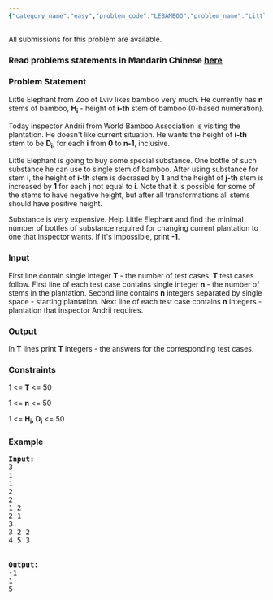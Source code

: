 ```yaml
---
{"category_name":"easy","problem_code":"LEBAMBOO","problem_name":"Little Elephant and Bamboo","languages_supported":{"0":"ADA","1":"ASM","2":"BASH","3":"BF","4":"C","5":"C99 strict","6":"CAML","7":"CLOJ","8":"CLPS","9":"CPP 4.3.2","10":"CPP 4.9.2","11":"CPP14","12":"CS2","13":"D","14":"ERL","15":"FORT","16":"FS","17":"GO","18":"HASK","19":"ICK","20":"ICON","21":"JAVA","22":"JS","23":"LISP clisp","24":"LISP sbcl","25":"LUA","26":"NEM","27":"NICE","28":"NODEJS","29":"PAS fpc","30":"PAS gpc","31":"PERL","32":"PERL6","33":"PHP","34":"PIKE","35":"PRLG","36":"PYTH","37":"PYTH 3.4","38":"RUBY","39":"SCALA","40":"SCM guile","41":"SCM qobi","42":"ST","43":"TCL","44":"TEXT","45":"WSPC"},"max_timelimit":2,"source_sizelimit":50000,"problem_author":"witua","problem_tester":"shangjingbo","date_added":"6-04-2012","tags":{"0":"ad","1":"oct13","2":"simple","3":"witua"},"editorial_url":"http://discuss.codechef.com/problems/LEBAMBOO","time":{"view_start_date":1381743000,"submit_start_date":1381743000,"visible_start_date":1381743000,"end_date":1735669800},"layout":"problem"}
---
```

<span class="solution-visible-txt">All submissions for this problem are available.</span><h3> Read problems statements in Mandarin Chinese <a target="_blank" href="http://www.codechef.com/download/translated/OCT13/mandarin/LEBAMBOO.pdf">here</a></h3>

<h3>Problem Statement</h3>
<p>Little Elephant from Zoo of Lviv likes bamboo very much. He currently has <b>n</b> stems of bamboo, <b>H<sub>i</sub></b> - height of <b>i-th</b> stem of bamboo (0-based numeration). 

</p><p>Today inspector Andrii from World Bamboo Association is visiting the plantation. He doesn't like current situation. He wants the height of <b>i-th</b> stem to be <b>D<sub>i</sub></b>, for each <b>i</b> from <b>0</b> to <b>n-1</b>, inclusive.

</p><p>Little Elephant is going to buy some special substance. One bottle of such substance he can use to single stem of bamboo. After using substance for stem <b>i</b>, the height of <b>i-th</b> stem is decrased by <b>1</b> and the height of <b>j-th</b> stem is increased by <b>1</b> for each <b>j</b> not equal to <b>i</b>. Note that it is possible for some of the stems to have negative height, but after all transformations all stems should have positive height.

</p><p>Substance is very expensive. Help Little Elephant and find the minimal number of bottles of substance required for changing current plantation to one that inspector wants. If it's impossible, print <b>-1</b>.

<h3>Input</h3>
</p><p>First line contain single integer <b>T</b> - the number of test cases. <b>T</b> test cases follow. First line of each test case contains single integer <b>n</b> - the number of stems in the plantation. Second line contains <b>n</b> integers separated by single space - starting plantation. Next line of each test case contains <b>n</b> integers - plantation that inspector Andrii requires.

<h3>Output</h3>
</p><p>In <b>T</b> lines print <b>T</b> integers - the answers for the corresponding test cases.

<h3>Constraints</h3>

</p><p>
1 &lt;= <b>T</b> &lt;= 50
</p><p>
1 &lt;= <b>n</b> &lt;= 50
</p><p>
1 &lt;= <b>H<sub>i</sub>, D<sub>i</sub></b> &lt;= 50

<h3>Example</h3>

<pre>
<b>Input:</b>
3
1
1
2
2
1 2
2 1
3
3 2 2
4 5 3


<b>Output:</b>
-1
1
5

</pre></p>